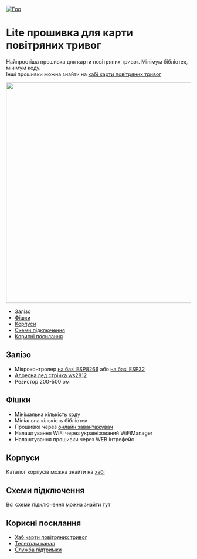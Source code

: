 [![Foo](https://img.shields.io/badge/SDL%20ALARM%20MAP-ПІДПИСАТИСЯ-brightgreen.svg?style=social&logo=telegram&color=blue)](https://t.me/alarm_map)

# Lite прошивка для карти повітряних тривог
Найпростіша прошивка для карти повітряних тривог. Мінімум бібліотек, мінімум коду.  
Інші прошивки можна знайти на [хабі карти повітряних тривог](https://alarm-map.sdl.pp.ua/make/)

<img src="https://alarm-map.sdl.pp.ua/make/images/bodies.png" width="600"/>

- [Залізо](#title2)
- [Фішки](#title3)
- [Корпуси](#title4)
- [Схеми підключення](#title5)
- [Корисні посилання](#title6)

## <a id="title2">Залізо</a>
- Мікроконтролер [на базі ESP8266](https://www.mini-tech.com.ua/nodemcu-esp12-ch340) або [на базі ESP32](https://www.mini-tech.com.ua/node-esp32-cp2102)
- [Адресна лед стрічка ws2812](https://www.mini-tech.com.ua/rgb-strip-ws2812b-30-led)
- Резистор 200-500 ом
 
## <a id="title3">Фішки</a>
- Мінімальна кількість коду
- Мініальна кількість бібліотек
- Прошивка через [онлайн завантажувач](https://alarm-map.sdl.pp.ua/firmware/lite/)
- Налаштування WiFi через українізований WiFiManager
- Налаштування прошивки через WEB інтрефейс  

## <a id="title4">Корпуси</a>
Каталог корпусів можна знайти на [хабі](https://alarm-map.sdl.pp.ua/make/body/)

## <a id="title5">Схеми підключення</a>
Всі схеми підключення можна знайти [тут](https://alarm-map.sdl.pp.ua/make/scheme.pdf?v=1)

## <a id="title6">Корисні посилання</a>
- [Хаб карти повітряних тривог](https://alarm-map.sdl.pp.ua/make/)
- [Телеграм канал](https://t.me/alarm_map)
- [Служба підтримки](https://t.me/alarm_map_support)


